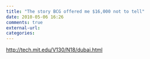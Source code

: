 ```yaml
---
title: "The story BCG offered me $16,000 not to tell"
date: 2010-05-06 16:26
comments: true
external-url:
categories:
---
```

<http://tech.mit.edu/V130/N18/dubai.html>
